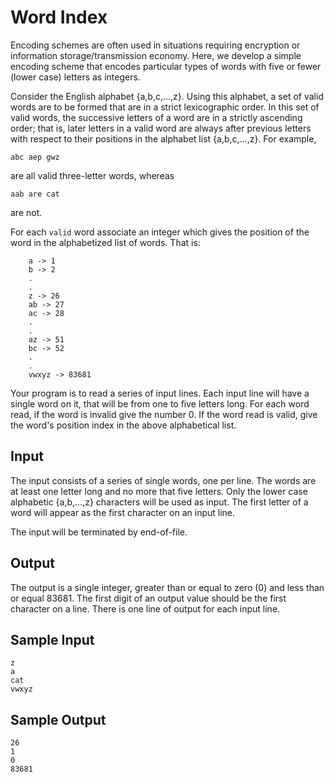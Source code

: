 # Word Index #

Encoding schemes are often used in situations requiring encryption or information storage/transmission economy. Here, we develop a simple encoding scheme that encodes particular types of words with five or fewer (lower case) letters as integers.

Consider the English alphabet {a,b,c,...,z}. Using this alphabet, a set of valid words are to be formed that are in a strict lexicographic order. In this set of valid words, the successive letters of a word are in a strictly ascending order; that is, later letters in a valid word are always after previous letters with respect to their positions in the alphabet list {a,b,c,...,z}. For example,

```
abc aep gwz
```
are all valid three-letter words, whereas
```
aab are cat
```
are not.

For each `valid` word associate an integer which gives the position of the word in the alphabetized list of words. That is:

```
    a -> 1
    b -> 2
    .
    .
    z -> 26
    ab -> 27
    ac -> 28
    .
    .
    az -> 51
    bc -> 52
    .
    .
    vwxyz -> 83681
```

Your program is to read a series of input lines. Each input line will have a single word on it, that will be from one to five letters long. For each word read, if the word is invalid give the number 0. If the word read is valid, give the word's position index in the above alphabetical list.

## Input ##

The input consists of a series of single words, one per line. The words are at least one letter long and no more that five letters. Only the lower case alphabetic {a,b,...,z} characters will be used as input. The first letter of a word will appear as the first character on an input line.

The input will be terminated by end-of-file.

## Output ##

The output is a single integer, greater than or equal to zero (0) and less than or equal 83681. The first digit of an output value should be the first character on a line. There is one line of output for each input line.

## Sample Input ##

```
z
a
cat
vwxyz
```

## Sample Output ##

```
26
1
0
83681
```